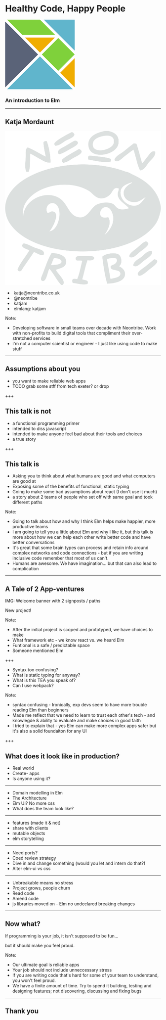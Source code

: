 # Healthy Code, Happy People
![](assets/images/elm.png)
### An introduction to Elm

---

<!-- .element id="me" data-transition="zoom" data-background="#60b5cc" -->

## Katja Mordaunt

![](assets/images/neontribe-logo.png)
 
- &nbsp;katja&#64;neontribe.co.uk<!-- .element class="icon-envelop"-->
- &nbsp;@neontribe<!-- .element class="icon-twitter" -->
- &nbsp;katjam<!-- .element class="icon-github" -->
- &nbsp;elmlang: katjam<!-- .element class="icon-slack" -->

Note:
- Developing software in small teams over decade with Neontribe. Work with non-profits to build digital tools that compliment their over-stretched services
- I'm not a computer scientist or engineer - I just like using code to make stuff

---

## Assumptions about you

- you want to make reliable web apps
- TODO grab some stff from tech exeter? or drop

+++

## This talk is not

- a functional programming primer
- intended to diss javascript
- intended to make anyone feel bad about their tools and choices
- a true story

+++

## This talk is

- Asking you to think about what humans are good and what computers are good at
- Exposing some of the benefits of functional, static typing
- Going to make some bad assumptions about react (I don't use it much)
- a story about 2 teams of people who set off with same goal and took different paths

Note:
- Going to talk about how and why I think Elm helps make happier, more productive teams
- I am going to tell you a little about Elm and why I like it, but this talk is more about how we can help each other write better code and have better conversations
- It's great that some brain types can process and retain info around complex networks and code connections - but if you are writing inclusive code remember that most of us can't.
- Humans are awesome. We have imagination... but that can also lead to complication

---

## A Tale of 2 App-ventures

IMG: Welcome banner with 2 signposts / paths

New project!

Note:
- After the initial project is scoped and prototyped, we have choices to make
- What framework etc - we know react vs. we heard Elm 
- Funtional is a safe / predictable space
- Someone mentioned Elm

<!-- CHOOSE and Init Stacks (1) -->
<!-- js EXCITED dive in start scaffolding - swim across lake POWERFUL-->
<!-- Elm GUILTY learn syntax, explore model - wander round lake slowly EXCITED -->
<!-- Project boiler plate -->

+++

-  Syntax too confusing?
-  What is static typing for anyway?
-  What is this TEA you speak of?
-  Can I use webpack?

Note:
- syntax confusing - Ironically, exp devs seem to have more trouble reading Elm than beginners
- Made me reflect that we need to learn to trust each other's tech - and knowlegde & ability to evaluate and make choices in good faith
- I tried to explain that - yes Elm can make more complex apps safer but it's also a solid foundaiton for any UI

+++

## What does it look like in production?

- Real world
- Create- apps
- Is anyone using it?

<!-- MODEL (2), PLAN (3) and CODE (4) -->
<!-- (2) Start to make the things -->
<!-- js BORED Install some linting and build tools. Argue a little but agree standards. HUFFY -->
<!-- Elm CAUTIOUS Sort out data model and figure out update code EXHILERATED -->
<!-- Agreed initial domain model -->
<!-- (3) Reach the limits of the initial model -->
<!-- js ANNOYED - dead end - meet round the campfire CONFIDENT -->
<!-- Elm CONFIDENT - dead end - meet round the campfire CONFIDENT  -->
<!-- Realise need new model -->
<!-- (4) Build and Polish -->
<!-- js EXCITED Come across and old cabin. In the morning they realise the roof leaky. shrug it off, they have a lot of features GUILTY -->
<!-- Elm EXCITED Build own shelter. In the morning they admire their shelter. It's a bit rough, but perfectly sound. They have less features CONFIDENT -->
<!-- MVP prototype -->

---

- Domain modelling in Elm
- The Architecture
- Elm UI? No more css
- What does the team look like?

<!-- INITIAL RELASE AND TESTING (5) - Try it out, Show it off -->
<!-- js CAUTIOUS Realise they don't need some of the features ANNOYED -->
<!-- Elm PROUD Are able to go through the code with client PROUD -->
<!-- Test with users and demo to client -->

---

- features (made it & not)
- share with clients
- mutable objects
- elm storytelling

<!-- MAKING CHANGES (6) Tweaks and leads step back a little now the architecture is done -->
<!-- js CONFIDENT Mess up the css. Can't tweek the 3rd party library. Don't realise they've made a big hole in the wall. ANXIOUS -->
<!-- Elm ANXIOUS Amend the 'shelter' feature with no problems. Good error messages. PROUD -->
<!-- Tweaks and a couple new features -->


---

- Need ports?
- Coed review strategy
- Dive in and change something (would you let and intern do that?)
- Alter elm-ui vs css


<!-- MAINTENANCE (7) project not been worked on for a while -->
<!-- js CONFUSED wander through the underground cave system - many dead ends and rockslides LUCKY -->
<!-- Elm CONFIDENT Have a map and get straight through PROUD -->
<!-- New feature added to mature code base -->

---

- Unbreakable means no stress
- Project grows, people churn
- Read code
- Amend code
- js libraries moved on - Elm no undeclared breaking changes

<!-- CONCLUDE AND SUMMARY -->

---

## Now what?

If programming is your job, it isn't supposed to be fun...

but it should make you feel proud.<!-- .element class="fragment" -->


Note:
- Our ultimate goal is reliable apps
- Your job should not include unneccessary stress
- If you are writing code that's hard for some of your team to understand, you won't feel proud.
- We have a finite amount of time. Try to spend it building, testing and designing features; not discovering, discussing and fixing bugs

---

## Thank you
